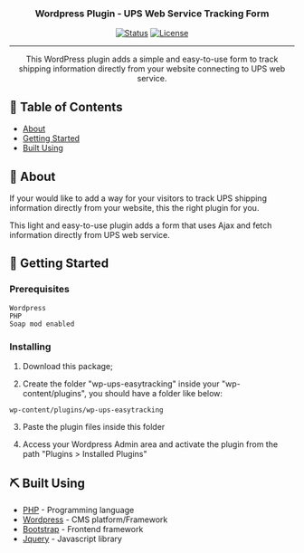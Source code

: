 <h3 align="center">Wordpress Plugin - UPS Web Service Tracking Form</h3>

<div align="center">

[![Status](https://img.shields.io/badge/status-active-success.svg)]()
[![License](https://img.shields.io/badge/license-MIT-blue.svg)](/LICENSE)

</div>

---

<p align="center"> This WordPress plugin adds a simple and easy-to-use form to track shipping information directly from your website connecting to UPS web service.
    <br>
</p>

## 📝 Table of Contents

- [About](#about)
- [Getting Started](#getting_started)
- [Built Using](#built_using)

## 🧐 About <a name = "about"></a>


<p>If your would like to add a way for your visitors to track UPS shipping information directly from your website, this the right plugin for you.</p>

<p>This light and easy-to-use plugin adds a form that uses Ajax and fetch information directly from UPS web service.</p>

## 🏁 Getting Started <a name = "getting_started"></a>

### Prerequisites

```
Wordpress
PHP
Soap mod enabled
```

### Installing

1) Download this package;

2) Create the folder "wp-ups-easytracking" inside your "wp-content/plugins", you should have a folder like below:

```
wp-content/plugins/wp-ups-easytracking
```

3) Paste the plugin files inside this folder

4) Access your Wordpress Admin area and activate the plugin from the path "Plugins > Installed Plugins"

## ⛏️ Built Using <a name = "built_using"></a>

- [PHP](https://www.php.net/) - Programming language
- [Wordpress](https://wordpress.org/) - CMS platform/Framework
- [Bootstrap](https://getbootstrap.com/) - Frontend framework
- [Jquery](https://jquery.com/) - Javascript library
